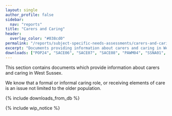 ```yaml
---
layout: single
author_profile: false
sidebar:
  nav: "reports"
title: "Carers and Caring"
header:
  overlay_color: "#038cd0"
permalink: "/reports/subject-specific-needs-assessments/carers-and-caring/"
excerpt: "Documents providing information about carers and caring in West Sussex."
downloads: ["POP24", "SACE06", "SACE07", "SACE08", "PAWM04", "SSNA01", "LL05"]
---
```


This section contains documents which provide information about carers and caring in West Sussex.

We know that a formal or informal caring role, or receiving elements of care is an issue not limited to the older population.

{% include downloads_from_db %}

{% include wip_notice %}